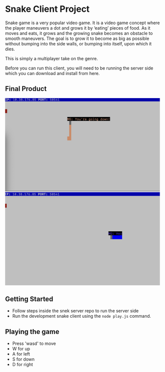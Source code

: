 # Snake Client Project

Snake game is a very popular video game. It is a video game concept where the player maneuvers a dot and grows it by ‘eating’ pieces of food. As it moves and eats, it grows and the growing snake becomes an obstacle to smooth maneuvers. The goal is to grow it to become as big as possible without bumping into the side walls, or bumping into itself, upon which it dies.

This is simply a multiplayer take on the genre.

Before you can run this client, you will need to be running the server side which you can download and install from here. 

## Final Product

!["screenshot description"](./pics/Screenshot1.jpeg)
!["screenshot description"](./pics/Screenshot2.jpeg)


## Getting Started

- Follow steps inside the snek server repo to run the server side
- Run the development snake client using the `node play.js` command.

## Playing the game

- Press 'wasd' to move
- W for up
- A for left
- S for down
- D for right
